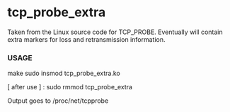# tcp_probe_extra

Taken from the Linux source code for TCP_PROBE.
Eventually will contain extra markers for loss and retransmission information.

### USAGE
make
sudo insmod tcp_probe_extra.ko

[ after use ] : sudo rmmod tcp_probe_extra

Output goes to /proc/net/tcpprobe




